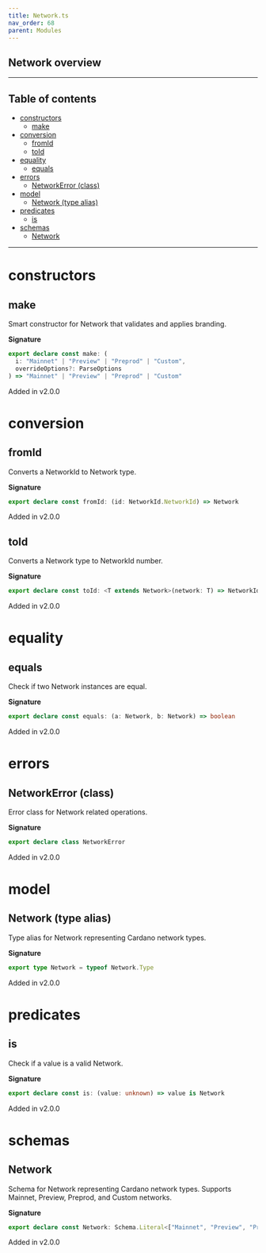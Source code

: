 ```yaml
---
title: Network.ts
nav_order: 68
parent: Modules
---
```


## Network overview

---

<h2 class="text-delta">Table of contents</h2>

- [constructors](#constructors)
  - [make](#make)
- [conversion](#conversion)
  - [fromId](#fromid)
  - [toId](#toid)
- [equality](#equality)
  - [equals](#equals)
- [errors](#errors)
  - [NetworkError (class)](#networkerror-class)
- [model](#model)
  - [Network (type alias)](#network-type-alias)
- [predicates](#predicates)
  - [is](#is)
- [schemas](#schemas)
  - [Network](#network)

---

# constructors

## make

Smart constructor for Network that validates and applies branding.

**Signature**

```ts
export declare const make: (
  i: "Mainnet" | "Preview" | "Preprod" | "Custom",
  overrideOptions?: ParseOptions
) => "Mainnet" | "Preview" | "Preprod" | "Custom"
```

Added in v2.0.0

# conversion

## fromId

Converts a NetworkId to Network type.

**Signature**

```ts
export declare const fromId: (id: NetworkId.NetworkId) => Network
```

Added in v2.0.0

## toId

Converts a Network type to NetworkId number.

**Signature**

```ts
export declare const toId: <T extends Network>(network: T) => NetworkId.NetworkId
```

Added in v2.0.0

# equality

## equals

Check if two Network instances are equal.

**Signature**

```ts
export declare const equals: (a: Network, b: Network) => boolean
```

Added in v2.0.0

# errors

## NetworkError (class)

Error class for Network related operations.

**Signature**

```ts
export declare class NetworkError
```

Added in v2.0.0

# model

## Network (type alias)

Type alias for Network representing Cardano network types.

**Signature**

```ts
export type Network = typeof Network.Type
```

Added in v2.0.0

# predicates

## is

Check if a value is a valid Network.

**Signature**

```ts
export declare const is: (value: unknown) => value is Network
```

Added in v2.0.0

# schemas

## Network

Schema for Network representing Cardano network types.
Supports Mainnet, Preview, Preprod, and Custom networks.

**Signature**

```ts
export declare const Network: Schema.Literal<["Mainnet", "Preview", "Preprod", "Custom"]>
```

Added in v2.0.0
